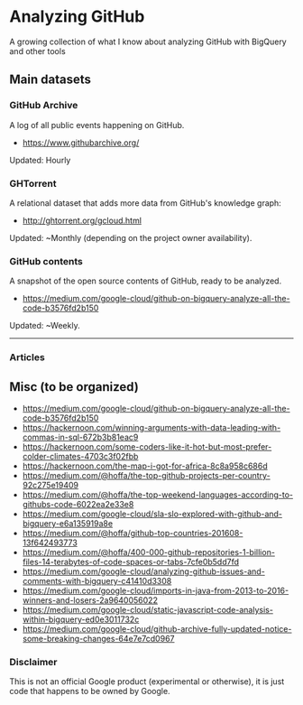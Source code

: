 # Analyzing GitHub

A growing collection of what I know about analyzing GitHub with BigQuery and other tools

## Main datasets

### GitHub Archive

A log of all public events happening on GitHub.

- https://www.githubarchive.org/

Updated: Hourly

### GHTorrent

A relational dataset that adds more data from GitHub's knowledge graph:

- http://ghtorrent.org/gcloud.html

Updated: ~Monthly (depending on the project owner availability).

### GitHub contents

A snapshot of the open source contents of GitHub, ready to be analyzed.

- https://medium.com/google-cloud/github-on-bigquery-analyze-all-the-code-b3576fd2b150


Updated: ~Weekly.

-----

### Articles

## Misc (to be organized)

- https://medium.com/google-cloud/github-on-bigquery-analyze-all-the-code-b3576fd2b150
- https://hackernoon.com/winning-arguments-with-data-leading-with-commas-in-sql-672b3b81eac9
- https://hackernoon.com/some-coders-like-it-hot-but-most-prefer-colder-climates-4703c3f02fbb
- https://hackernoon.com/the-map-i-got-for-africa-8c8a958c686d
- https://medium.com/@hoffa/the-top-github-projects-per-country-92c275e19409
- https://medium.com/@hoffa/the-top-weekend-languages-according-to-githubs-code-6022ea2e33e8
- https://medium.com/google-cloud/sla-slo-explored-with-github-and-bigquery-e6a135919a8e
- https://medium.com/@hoffa/github-top-countries-201608-13f642493773
- https://medium.com/@hoffa/400-000-github-repositories-1-billion-files-14-terabytes-of-code-spaces-or-tabs-7cfe0b5dd7fd
- https://medium.com/google-cloud/analyzing-github-issues-and-comments-with-bigquery-c41410d3308
- https://medium.com/google-cloud/imports-in-java-from-2013-to-2016-winners-and-losers-2a9640056022
- https://medium.com/google-cloud/static-javascript-code-analysis-within-bigquery-ed0e3011732c
- https://medium.com/google-cloud/github-archive-fully-updated-notice-some-breaking-changes-64e7e7cd0967



### Disclaimer

This is not an official Google product (experimental or otherwise), it is just
code that happens to be owned by Google.
